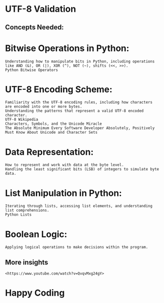 # UTF-8 Validation
## Concepts Needed:
# Bitwise Operations in Python:
	Understanding how to manipulate bits in Python, including operations like AND (&), OR (|), XOR (^), NOT (~), shifts (<<, >>).
	Python Bitwise Operators
# UTF-8 Encoding Scheme:
	Familiarity with the UTF-8 encoding rules, including how characters are encoded into one or more bytes.
	Understanding the patterns that represent a valid UTF-8 encoded character.
	UTF-8 Wikipedia
	Characters, Symbols, and the Unicode Miracle
	The Absolute Minimum Every Software Developer Absolutely, Positively Must Know About Unicode and Character Sets
# Data Representation:
	How to represent and work with data at the byte level.
	Handling the least significant bits (LSB) of integers to simulate byte data.
# List Manipulation in Python:
	Iterating through lists, accessing list elements, and understanding list comprehensions.
	Python Lists
# Boolean Logic:
	Applying logical operations to make decisions within the program.
## More insights
	<https://www.youtube.com/watch?v=QvqvMxg24gY>
# Happy Coding
